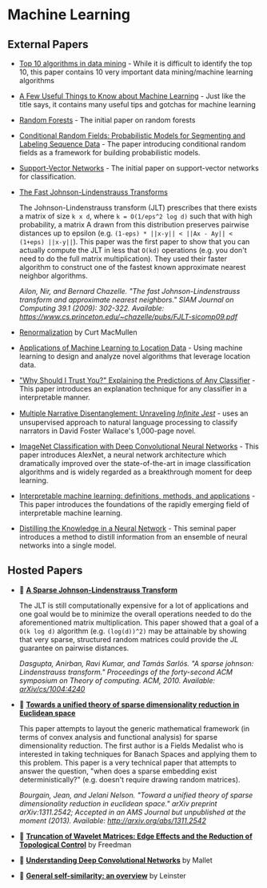# Machine Learning

## External Papers

* [Top 10 algorithms in data mining](http://www.cs.uvm.edu/~icdm/algorithms/10Algorithms-08.pdf) - While it is difficult to identify the top 10, this paper contains 10 very important data mining/machine learning algorithms
* [A Few Useful Things to Know about Machine Learning](http://homes.cs.washington.edu/~pedrod/papers/cacm12.pdf) - Just like the title says, it contains many useful tips and gotchas for machine learning
* [Random Forests](https://www.stat.berkeley.edu/~breiman/randomforest2001.pdf) - The initial paper on random forests
* [Conditional Random Fields: Probabilistic Models for Segmenting and Labeling Sequence Data](http://repository.upenn.edu/cgi/viewcontent.cgi?article=1162&context=cis_papers) - The paper introducing conditional random fields as a framework for building probabilistic models.
* [Support-Vector Networks](http://rd.springer.com/content/pdf/10.1007%2FBF00994018.pdf) - The initial paper on support-vector networks for classification.
* [The Fast Johnson-Lindenstrauss Transforms](https://www.cs.princeton.edu/~chazelle/pubs/FJLT-sicomp09.pdf)

    The Johnson-Lindenstrauss transform (JLT) prescribes that there exists a matrix of size `k x d`, where `k = O(1/eps^2 log d)` such that with high probability, a matrix A drawn from this distribution preserves pairwise distances up to epsilon (e.g. `(1-eps) * ||x-y|| < ||Ax - Ay|| < (1+eps) ||x-y||`). This paper was the first paper to show that you can actually compute the JLT in less that `O(kd)` operations (e.g. you don't need to do the full matrix multiplication). They used their faster algorithm to construct one of the fastest known approximate nearest neighbor algorithms.

    *Ailon, Nir, and Bernard Chazelle. "The fast Johnson-Lindenstrauss transform and approximate nearest neighbors." SIAM Journal on Computing 39.1 (2009): 302-322. Available: https://www.cs.princeton.edu/~chazelle/pubs/FJLT-sicomp09.pdf*

* [Renormalization](https://www.youtube.com/watch?v=_qjPFF5Gv1I) by Curt MacMullen
* [Applications of Machine Learning to Location Data](http://www.berkkapicioglu.com/wp-content/uploads/2013/11/thesis_final.pdf) -  Using machine learning to design and analyze novel algorithms that leverage location data.

* ["Why Should I Trust You?" Explaining the Predictions of Any Classifier](http://www.kdd.org/kdd2016/papers/files/rfp0573-ribeiroA.pdf) - This paper introduces an explanation technique for any classifier in a interpretable manner. 

* [Multiple Narrative Disentanglement: Unraveling *Inﬁnite Jest*](http://dreammachin.es/p1-wallace.pdf) - uses an unsupervised approach to natural language processing to classify narrators in David Foster Wallace's 1,000-page novel.

* [ImageNet Classification with Deep Convolutional Neural Networks](http://papers.nips.cc/paper/4824-imagenet-classification-with-deep-convolutional-neural-networks.pdf) - This paper introduces AlexNet, a neural network architecture which dramatically improved over the state-of-the-art in image classification algorithms and is widely regarded as a breakthrough moment for deep learning.

* [Interpretable machine learning: definitions, methods, and applications](https://arxiv.org/pdf/1901.04592.pdf) - This paper introduces the foundations of the rapidly emerging field of interpretable machine learning.

* [Distilling the Knowledge in a Neural Network](https://arxiv.org/pdf/1503.02531.pdf) - This seminal paper introduces a method to distill information from an ensemble of neural networks into a single model.

## Hosted Papers

* :scroll: **[A Sparse Johnson-Lindenstrauss Transform](dimensionality_reduction/a-sparse-johnson-lindenstrauss-transform.pdf)**

    The JLT is still computationally expensive for a lot of applications and one goal would be to minimize the overall operations needed to do the aforementioned matrix multiplication. This paper showed that a goal of a `O(k log d)` algorithm (e.g. `(log(d))^2)` may be attainable by showing that very sparse, structured random matrices could provide the *JL* guarantee on pairwise distances.

    *Dasgupta, Anirban, Ravi Kumar, and Tamás Sarlós. "A sparse johnson: Lindenstrauss transform." Proceedings of the forty-second ACM symposium on Theory of computing. ACM, 2010. Available: [arXiv/cs/1004:4240](http://arxiv.org/abs/1004.4240)*

* :scroll: **[Towards a unified theory of sparse dimensionality reduction in Euclidean space](dimensionality_reduction/toward-a-unified-theory-of-sparse-dimensionality-reduction-in-euclidean-space.pdf)**

    This paper attempts to layout the generic mathematical framework (in terms of convex analysis and functional analysis) for sparse dimensionality reduction. The first author is a Fields Medalist who is interested in taking techniques for Banach Spaces and applying them to this problem. This paper is a very technical paper that attempts to answer the question, "when does a sparse embedding exist deterministically?" (e.g. doesn't require drawing random matrices).

    *Bourgain, Jean, and Jelani Nelson. "Toward a unified theory of sparse dimensionality reduction in euclidean space." arXiv preprint arXiv:1311.2542; Accepted in an AMS Journal but unpublished at the moment  (2013). Available: http://arxiv.org/abs/1311.2542*

* :scroll: **[Truncation of Wavelet Matrices: Edge Effects and the Reduction of Topological Control](https://github.com/papers-we-love/papers-we-love/blob/master/machine_learning/Truncation-of-Wavelet-Matrices--Edge-Effects-and-Reduction-of-Topological-Control.pdf)** by Freedman

* :scroll: **[Understanding Deep Convolutional Networks](https://github.com/papers-we-love/papers-we-love/blob/master/machine_learning/Understanding-Deep-Convolutional-Networks.pdf)** by Mallet

* :scroll: **[General self-similarity: an overview](https://github.com/papers-we-love/papers-we-love/blob/master/machine_learning/General-self-similarity--an-overview.pdf)** by Leinster